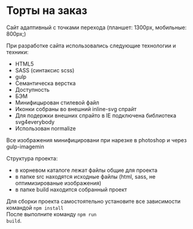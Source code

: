 #  Торты на заказ
   
   Сайт адаптивный с точками перехода (планшет: 1300px, мобильные: 800px;)
   
   При разработке сайта использовались следующие технологии и техники:
   - HTML5
   - SASS (синтаксис scss)
   - gulp
   - Семантическа верстка
   - Доступность
   - БЭМ
   - Минифицырован стилевой файл
   - Иконки собраны во внешний inline-svg спрайт
   - Для подержки внешних спрайто в IE подключена библиотека svg4everybody
   - Использован normalize
   
   Все изображения минифицировани при нарезке в photoshop и через gulp-imagemin
   
   Структура проекта:
   - в корневом каталоге лежат файлы общие для проекта
   - в папке src находятся исходные файлы (html, sass, не оптимизированые изображения)
   - в папке build находится собранный проект
   
   Для сборки проекта самостоятельно установите все зависимости командой <code>npm install</code> <br>
   После выполните команду <code>npm run build</code>.
   
